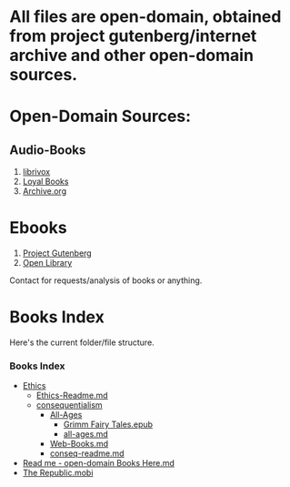 

# All files are open-domain, obtained from project gutenberg/internet archive and other open-domain sources.

# Open-Domain Sources:

## Audio-Books

1. [librivox](https://librivox.org/)
2. [Loyal Books](https://www.loyalbooks.com/book/)
3. [Archive.org](https://archive.org/details/count_monte_cristo_0711_librivox)


# Ebooks

1. [Project Gutenberg](https://www.gutenberg.org/)
2. [Open Library](https://openlibrary.org/)

Contact for requests/analysis of books or anything.


# Books Index
Here's the current folder/file structure.

### Books Index
- [Ethics](https://github.com/HyperSane/ARG/tree/Main1/Free%20Books/Ethics)
  - [Ethics-Readme.md](https://github.com/HyperSane/ARG/blob/Main1/Free%20Books/Ethics/Ethics-Readme.md)
  - [consequentialism](https://github.com/HyperSane/ARG/tree/Main1/Free%20Books/Ethics/consequentialism)
    - [All-Ages](https://github.com/HyperSane/ARG/tree/Main1/Free%20Books/Ethics/consequentialism/All-Ages)
      - [Grimm Fairy Tales.epub](https://github.com/HyperSane/ARG/blob/Main1/Free%20Books/Ethics/consequentialism/All-Ages/Grimm%20Fairy%20Tales.epub)
      - [all-ages.md](https://github.com/HyperSane/ARG/blob/Main1/Free%20Books/Ethics/consequentialism/All-Ages/all-ages.md)
    - [Web-Books.md](https://github.com/HyperSane/ARG/blob/Main1/Free%20Books/Ethics/consequentialism/Web-Books.md)
    - [conseq-readme.md](https://github.com/HyperSane/ARG/blob/Main1/Free%20Books/Ethics/consequentialism/conseq-readme.md)
- [Read me - open-domain Books Here.md](https://github.com/HyperSane/ARG/blob/Main1/Free%20Books/Read%20me%20-%20open-domain%20Books%20Here.md)
- [The Republic.mobi](https://github.com/HyperSane/ARG/blob/Main1/Free%20Books/The%20Republic.mobi)


